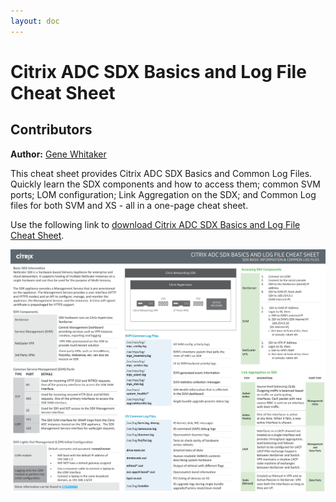 ```yaml
---
layout: doc
---
```

# Citrix ADC SDX Basics and Log File Cheat Sheet

## Contributors

**Author:** [Gene Whitaker](mailto:gene.whitaker@citrix.com)

This cheat sheet provides Citrix ADC SDX Basics and Common Log Files.  Quickly learn the SDX components and how to access them; common SVM ports; LOM configuration; Link Aggregation on the SDX; and Common Log files for both SVM and XS - all in a one-page cheat sheet.

Use the following link to [download Citrix ADC SDX Basics and Log File Cheat Sheet](/en-us/tech-zone/learn/downloads/diagrams-posters_cheat-sheet-adc-sdx-basics.pdf).

[![Cheat Sheet](/en-us/tech-zone/learn/media/diagrams-posters_cheat-sheet-adc-sdx-basics_1.png)](/en-us/tech-zone/learn/downloads/diagrams-posters_cheat-sheet-adc-sdx-basics.pdf)
